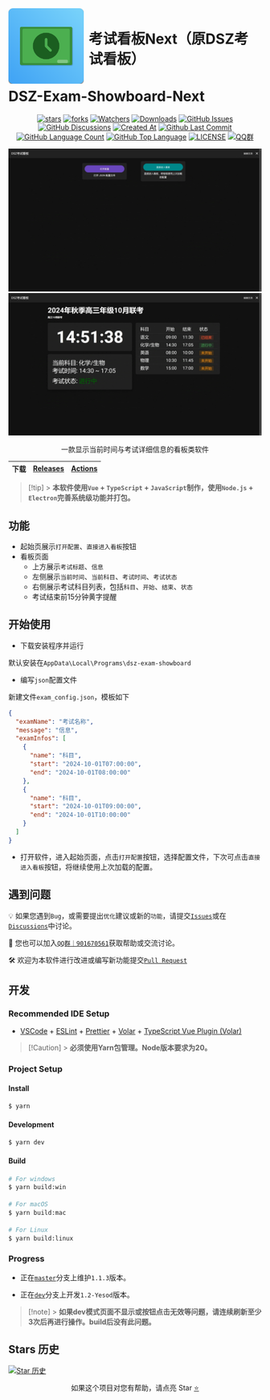 <img width="150" height="150" align="left" style="float: left; margin: 0 10px 0 0;" alt="ExamShowboard logo" src="resources/icon.png">

# 考试看板Next（原DSZ考试看板）

# DSZ-Exam-Showboard-Next

<div align=center>

[![stars](https://img.shields.io/github/stars/MKStoler4096/dsz-exam-showboard-next?label=Stars)](https://github.com/MKStoler4096/dsz-exam-showboard-next/stargazers)
[![forks](https://img.shields.io/github/forks/MKStoler4096/dsz-exam-showboard-next?label=Forks)](https://github.com/MKStoler4096/dsz-exam-showboard-next/forks)
[![Watchers](https://img.shields.io/github/watchers/MKStoler4096/dsz-exam-showboard-next?style=social)](https://github.com/MKStoler4096/dsz-exam-showboard-next/watchers)
[![Downloads](https://img.shields.io/github/downloads/MKStoler4096/dsz-exam-showboard-next/total?style=social&label=Downloads&logo=github)](https://github.com/MKStoler4096/dsz-exam-showboard-next/releases)
[![GitHub Issues](https://img.shields.io/github/issues-search/MKStoler4096/dsz-exam-showboard-next?query=is%3Aopen&style=social-square&logo=github&label=Issues&color=%233fb950)](https://github.com/MKStoler4096/dsz-exam-showboard-next/issues)
[![GitHub Discussions](https://img.shields.io/github/discussions/MKStoler4096/dsz-exam-showboard-next?style=flat&logo=Github&label=Discussions)](https://github.com/MKStoler4096/dsz-exam-showboard-next/discussions)
[![Created At](https://img.shields.io/github/created-at/MKStoler4096/dsz-exam-showboard-next)](https://github.com/MKStoler4096/dsz-exam-showboard-next)
[![Github Last Commit](https://img.shields.io/github/last-commit/MKStoler4096/dsz-exam-showboard-next)](https://github.com/MKStoler4096/dsz-exam-showboard-next/commits/master)
[![GitHub Language Count](https://img.shields.io/github/languages/count/MKStoler4096/dsz-exam-showboard-next)](https://github.com/MKStoler4096/dsz-exam-showboard-next)
[![GitHub Top Language](https://img.shields.io/github/languages/top/MKStoler4096/dsz-exam-showboard-next)](https://github.com/MKStoler4096/dsz-exam-showboard-next)
[![LICENSE](https://img.shields.io/badge/License-GPL--3.0-red.svg 'LICENSE')](LICENSE)
[![QQ群](https://img.shields.io/badge/-QQ%E7%BE%A4%EF%BD%9C901670561-blue?style=flat&logo=TencentQQ&logoColor=white)](https://qm.qq.com/q/zDiEipHsaI)

![WelcomePage](/.Screenshots/WelcomePage.jpg)
![ExamPage](/.Screenshots/ExamPage.jpg)

一款显示当前时间与考试详细信息的看板类软件

| 下载 | [Releases](https://github.com/MKStoler4096/dsz-exam-showboard-next/releases) | [Actions](https://github.com/MKStoler4096/dsz-exam-showboard-next/actions) |
| ---- | ---------------------------------------------------------------------------- | -------------------------------------------------------------------------- |

</div>

> [!tip] > **本软件使用`Vue` + `TypeScript` + `JavaScript`制作，使用`Node.js` + `Electron`完善系统级功能并打包。**

## 功能

- 起始页展示`打开配置`、`直接进入看板`按钮
- 看板页面
  - 上方展示`考试标题`、`信息`
  - 左侧展示`当前时间`、`当前科目`、`考试时间`、`考试状态`
  - 右侧展示考试科目列表，包括`科目`、`开始`、`结束`、`状态`
  - 考试结束前15分钟黄字提醒

## 开始使用

- 下载安装程序并运行

默认安装在`AppData\Local\Programs\dsz-exam-showboard`

- 编写`json`配置文件

新建文件`exam_config.json`，模板如下

```json
{
  "examName": "考试名称",
  "message": "信息",
  "examInfos": [
    {
      "name": "科目",
      "start": "2024-10-01T07:00:00",
      "end": "2024-10-01T08:00:00"
    },
    {
      "name": "科目",
      "start": "2024-10-01T09:00:00",
      "end": "2024-10-01T10:00:00"
    }
  ]
}
```

- 打开软件，进入起始页面，点击`打开配置`按钮，选择配置文件，下次可点击`直接进入看板`按钮，将继续使用上次加载的配置。

## 遇到问题

💡 如果您遇到`Bug`，或需要提出`优化`建议或新的`功能`，请提交[`Issues`](https://github.com/MKStoler4096/dsz-exam-showboard-next/issues)或在[`Discussions`](https://github.com/MKStoler4096/dsz-exam-showboard-next/discussions)中讨论。

👥 您也可以加入[`QQ群｜901670561`](https://qm.qq.com/q/zDiEipHsaI)获取帮助或交流讨论。

🛠️ 欢迎为本软件进行改进或编写新功能提交[`Pull Request`](https://github.com/MKStoler4096/dsz-exam-showboard-next/pulls)

## 开发

### Recommended IDE Setup

- [VSCode](https://code.visualstudio.com/) + [ESLint](https://marketplace.visualstudio.com/items?itemName=dbaeumer.vscode-eslint) + [Prettier](https://marketplace.visualstudio.com/items?itemName=esbenp.prettier-vscode) + [Volar](https://marketplace.visualstudio.com/items?itemName=Vue.volar) + [TypeScript Vue Plugin (Volar)](https://marketplace.visualstudio.com/items?itemName=Vue.vscode-typescript-vue-plugin)

> [!Caution] > **必须使用Yarn包管理。Node版本要求为20。**

### Project Setup

#### Install

```bash
$ yarn
```

#### Development

```bash
$ yarn dev
```

#### Build

```bash
# For windows
$ yarn build:win

# For macOS
$ yarn build:mac

# For Linux
$ yarn build:linux
```

### Progress

- 正在[`master`](https://github.com/MKStoler4096/dsz-exam-showboard-next/commits/master)分支上维护`1.1.3`版本。

- 正在[`dev`](https://github.com/MKStoler4096/dsz-exam-showboard-next/commits/dev)分支上开发`1.2-Yesod`版本。

> [!note] > **如果dev模式页面不显示或按钮点击无效等问题，请连续刷新至少3次后再进行操作。build后没有此问题。**

## Stars 历史

[![Star 历史](https://starchart.cc/MKStoler4096/dsz-exam-showboard-next.svg?variant=adaptive)](https://starchart.cc/MKStoler4096/dsz-exam-showboard-next/stargazers)

<div align="center">

如果这个项目对您有帮助，请点亮 Star [⭐](#dsz-exam-showboard-next)

</div>
